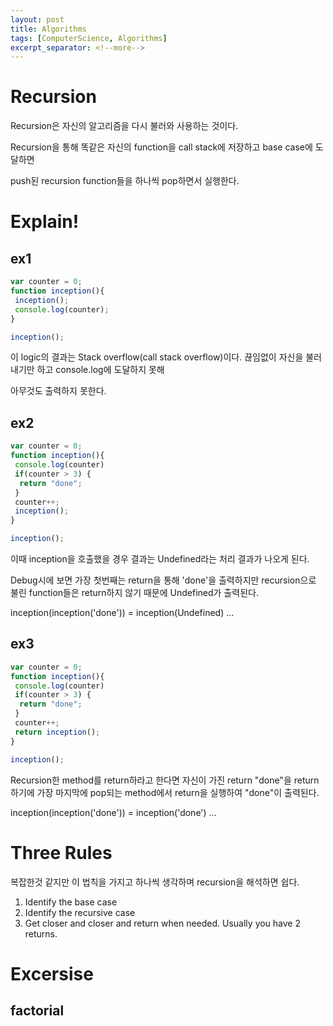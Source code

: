 ```yaml
---
layout: post
title: Algorithms
tags: [ComputerScience, Algorithms]
excerpt_separator: <!--more-->
---
```


# Recursion

Recursion은 자신의 알고리즘을 다시 불러와 사용하는 것이다.

Recursion을 통해 똑같은 자신의 function을 call stack에 저장하고 base case에 도달하면

push된 recursion function들을 하나씩 pop하면서 실행한다.

<!--more-->

# Explain!

## ex1

```javascript
var counter = 0;
function inception(){
 inception();
 console.log(counter);
}

inception();
```

이 logic의 결과는 Stack overflow(call stack overflow)이다. 끊임없이 자신을 불러내기만 하고 console.log에 도달하지 못해

아무것도 출력하지 못한다.

## ex2

```javascript
var counter = 0;
function inception(){
 console.log(counter)
 if(counter > 3) {
  return "done";
 }
 counter++;
 inception();
}

inception();
```

이때 inception을 호출했을 경우 결과는 Undefined라는 처리 결과가 나오게 된다.

Debug시에 보면 가장 첫번째는 return을 통해 'done'을 출력하지만 recursion으로 불린 function들은 return하지 않기 때문에 Undefined가 출력된다.

inception(inception('done')) = inception(Undefined) ...

## ex3

```javascript
var counter = 0;
function inception(){
 console.log(counter)
 if(counter > 3) {
  return "done";
 }
 counter++;
 return inception();
}

inception();
```

Recursion한 method를 return하라고 한다면 자신이 가진 return "done"을 return 하기에 가장 마지막에 pop되는 method에서 return을 실행하여 "done"이 출력된다.

inception(inception('done')) = inception('done') ...

# Three Rules

복잡한것 같지만 이 법칙을 가지고 하나씩 생각하며 recursion을 해석하면 쉽다.

1. Identify the base case
2. Identify the recursive case
3. Get closer and closer and return when needed. Usually you have 2 returns.

# Excersise

## factorial

```javascript

```
